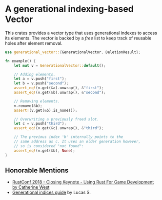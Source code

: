 # A generational indexing-based Vector

This crates provides a vector type that uses generational indexes to access
its elements. The vector is backed by a _free_ list to keep track of reusable holes
after element removal.

```rust
use generational_vector::{GenerationalVector, DeletionResult};

fn example() {
    let mut v = GenerationalVector::default();

    // Adding elements.
    let a = v.push("first");
    let b = v.push("second");
    assert_eq!(v.get(&a).unwrap(), &"first");
    assert_eq!(v.get(&b).unwrap(), &"second");

    // Removing elements.
    v.remove(&b);
    assert!(v.get(&b).is_none());

    // Overwriting a previously freed slot.
    let c = v.push("third");
    assert_eq!(v.get(&c).unwrap(), &"third");

    // The previous index 'b' internally points to the
    // same address as c. It uses an older generation however,
    // so is considered "not found":
    assert_eq!(v.get(&b), None);
}
```

## Honorable Mentions

- [RustConf 2018 - Closing Keynote - Using Rust For Game Development by Catherine West](https://www.youtube.com/watch?v=aKLntZcp27M)
- [Generational indices guide](https://lucassardois.medium.com/generational-indices-guide-8e3c5f7fd594) by Lucas S.
